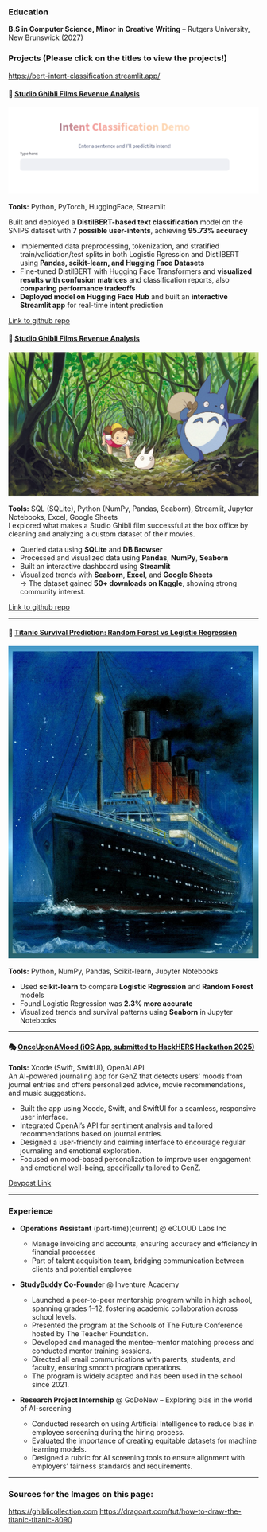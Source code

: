 ### Education
**B.S in Computer Science, Minor in Creative Writing** – Rutgers University, New Brunswick (2027)

### Projects (Please click on the titles to view the projects!)
https://bert-intent-classification.streamlit.app/

#### 🎥 [Studio Ghibli Films Revenue Analysis](https://bert-intent-classification.streamlit.app/)

  <img src="images/intentclassifier_landingpage.png" width="600"/>

**Tools:** Python, PyTorch, HuggingFace, Streamlit

 Built and deployed a **DistilBERT-based text classification** model on the SNIPS dataset with **7 possible
user-intents**, achieving **95.73% accuracy**
- Implemented data preprocessing, tokenization, and stratified train/validation/test splits in both Logistic
Rgression and DistilBERT using **Pandas, scikit-learn, and Hugging Face Datasets**
- Fine-tuned DistilBERT with Hugging Face Transformers and **visualized results with confusion matrices**
and classification reports, also **comparing performance tradeoffs**
- **Deployed model on Hugging Face Hub** and built an **interactive Streamlit app** for real-time intent
prediction

[Link to github repo](https://github.com/priyankapanga/Intent-Classification)



#### 🎥 [Studio Ghibli Films Revenue Analysis](https://priyankapanga-studio-ghibli-revenue-analysis.streamlit.app)

  <img src="images/totoro_hires_1_7dc984c6-a680-4b5e-ac19-642c5e7617ce.png" width="600"/>

**Tools:** SQL (SQLite), Python (NumPy, Pandas, Seaborn), Streamlit, Jupyter Notebooks, Excel, Google Sheets  
I explored what makes a Studio Ghibli film successful at the box office by cleaning and analyzing a custom dataset of their movies.  
- Queried data using **SQLite** and **DB Browser**
- Processed and visualized data using **Pandas**, **NumPy**, **Seaborn**
- Built an interactive dashboard using **Streamlit**
- Visualized trends with **Seaborn**, **Excel**, and **Google Sheets**  
-> The dataset gained **50+ downloads on Kaggle**, showing strong community interest.  

[Link to github repo](https://github.com/priyankapanga/Studio-Ghibli-Revenue-Analysis)


---

#### 🚢 [Titanic Survival Prediction: Random Forest vs Logistic Regression](https://github.com/priyankapanga/Titanic-Survival-Prediction)

   <img src="images/how-to-draw-the-titanic-titanic_5e4c8e261e6bd8.95988569_34328_3_4.jpg" width="600"/>

**Tools:** Python, NumPy, Pandas, Scikit-learn, Jupyter Notebooks 
- Used **scikit-learn** to compare **Logistic Regression** and **Random Forest** models  
- Found Logistic Regression was **2.3% more accurate**  
- Visualized trends and survival patterns using **Seaborn** in Jupyter Notebooks
  

---

#### 🎭 [OnceUponAMood (iOS App, submitted to HackHERS Hackathon 2025)](https://github.com/priyankapanga/OnceUponAMood)
**Tools:** Xcode (Swift, SwiftUI), OpenAI API  
An AI-powered journaling app for GenZ that detects users' moods from journal entries and offers personalized advice, movie recommendations, and music suggestions.  
- Built the app using Xcode, Swift, and SwiftUI for a seamless, responsive user interface.
- Integrated OpenAI’s API for sentiment analysis and tailored recommendations based on journal entries.
- Designed a user-friendly and calming interface to encourage regular journaling and emotional exploration.
- Focused on mood-based personalization to improve user engagement and emotional well-being, specifically tailored to GenZ.


[Devpost Link](https://devpost.com/software/soulscribe-csbx4p)

_____

### Experience

- **Operations Assistant** (part-time)(current) @ eCLOUD Labs Inc
  
  - Manage invoicing and accounts, ensuring accuracy and efficiency in financial processes
  - Part of talent acquisition team, bridging communication between clients and potential employee
  
- **StudyBuddy Co-Founder** @ Inventure Academy

  -  Launched a peer-to-peer mentorship program while in high school, spanning grades 1–12, fostering academic
     collaboration across school levels.
  -  Presented the program at the Schools of The Future Conference hosted by The Teacher Foundation.
  -  Developed and managed the mentee-mentor matching process and conducted mentor training sessions.
  -  Directed all email communications with parents, students, and faculty, ensuring smooth program operations.
  -  The program is widely adapted and has been used in the school since 2021.
  
  
- **Research Project Internship** @ GoDoNew – Exploring bias in the world of AI-screening

  - Conducted research on using Artificial Intelligence to reduce bias in employee screening during the hiring process.
  - Evaluated the importance of creating equitable datasets for machine learning models.
  - Designed a rubric for AI screening tools to ensure alignment with employers’ fairness standards and requirements.

---

### Sources for the Images on this page: 
https://ghiblicollection.com
https://dragoart.com/tut/how-to-draw-the-titanic-titanic-8090
